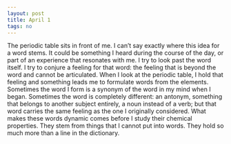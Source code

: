 ```yaml
---
layout: post
title: April 1
tags: no
---
```


The periodic table sits in front of me. I can’t say exactly where this idea for a word stems. It could be something I heard during the course of the day, or part of an experience that resonates with me. I try to look past the word itself. I try to conjure a feeling for that word: the feeling that is beyond the word and cannot be articulated. When I look at the periodic table, I hold that feeling and something leads me to formulate words from the elements. Sometimes the word I form is a synonym of the word in my mind when I began. Sometimes the word is completely different: an antonym, something that belongs to another subject entirely, a noun instead of a verb; but that word carries the same feeling as the one I originally considered. What makes these words dynamic comes before I study their chemical properties. They stem from things that I cannot put into words. They hold so much more than a line in the dictionary. 